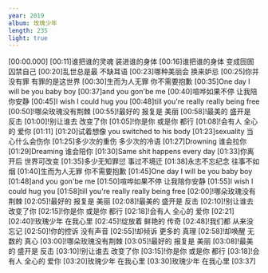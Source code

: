 ```yaml
---
year: 2019
album: 玫瑰少年
length: 235
light: true
---
```

[00:00.000]
[00:11]谁把谁的灵魂 装进谁的身体
[00:16]谁把谁的身体 变成囹圄囚禁自己
[00:20]乱世总是最 不缺耳语
[00:23]哪种美丽会 换来妒忌
[00:25]你并没有罪 有罪的是这世界
[00:30]生而为人无罪 你不需要抱歉
[00:35]One day I will be you baby boy
[00:37]and you gon'be me
[00:40]喧哗如果不停 让我陪你安静
[00:45]I wish I could hug you
[00:48]till you're really really being free
[00:50]!哪朵玫瑰没有荆棘
[00:55]!最好的 报复是 美丽
[00:58]!最美的 盛开是 反击
[01:00]!别让谁去 改变了你
[01:05]!你是你 或是你 都行
[01:08]!会有人 全心的 爱你
[01:11]
[01:20]试着想像 you switched to his body
[01:23]sexuality 当心什么会伤你
[01:25]多少次的重伤 多少次的冷语
[01:27]Drowning 谁会拉你
[01:29]Dreaming 谁会陪你
[01:30]Same shit happens every day
[01:33]你离开后 世界可改变
[01:35]多少无知罪愆 事过不境迁
[01:38]永志不忘纪念 往事不如烟
[01:40]生而为人无罪 你不需要抱歉
[01:45]One day I will be you baby boy
[01:48]and you gon'be me
[01:50]喧哗如果不停 让我陪你安静
[01:55]I wish I could hug you
[01:58]till you're really really being free
[02:00]!哪朵玫瑰没有荆棘
[02:05]!最好的 报复是 美丽
[02:08]!最美的 盛开是 反击
[02:10]!别让谁去 改变了你
[02:15]!你是你 或是你 都行
[02:18]!会有人 全心的 爱你
[02:21]
[02:40]!玫瑰少年 在我心里
[02:45]!绽放着 鲜艳的 传奇
[02:48]!我们都 从来没 忘记
[02:50]!你的控诉 没有声音
[02:55]!却倾诉 更多的 真理
[02:58]!却唤醒 无数的 真心
[03:00]!哪朵玫瑰没有荆棘
[03:05]!最好的 报复是 美丽
[03:08]!最美的 盛开是 反击
[03:10]!别让谁去 改变了你
[03:15]!你是你 或是你 都行
[03:18]!会有人 全心的 爱你
[03:20]玫瑰少年 在我心里
[03:30]玫瑰少年 在我心里
[03:37]